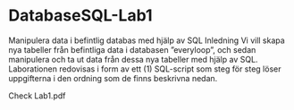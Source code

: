 # DatabaseSQL-Lab1
Manipulera data i befintlig databas med hjälp av SQL 
Inledning 
Vi vill skapa nya tabeller från befintliga data i databasen ”everyloop”, och sedan 
manipulera och ta ut data från dessa nya tabeller med hjälp av SQL. 
Laborationen redovisas i form av ett (1) SQL-script som steg för steg löser 
uppgifterna i den ordning som de finns beskrivna nedan. 

Check Lab1.pdf

